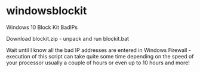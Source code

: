 # windowsblockit
Windows 10 Block Kit BadIPs 

Download blockit.zip - unpack and run blockit.bat

Wait until I know all the bad IP addresses are entered in Windows Firewall - execution of this script can take quite some time depending on the speed of your processor usually a couple of hours or even up to 10 hours and more!

